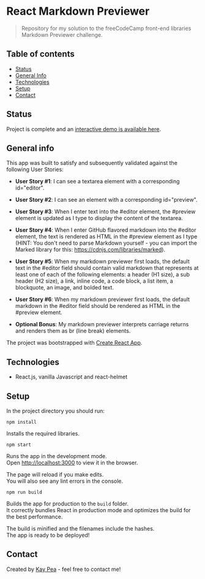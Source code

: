 # React Markdown Previewer
> Repository for my solution to the freeCodeCamp front-end libraries Markdown Previewer challenge.

## Table of contents
* [Status](#status)
* [General Info](#general-info)
* [Technologies](#technologies)
* [Setup](#setup)
* [Contact](#contact)

## Status
Project is complete and an [interactive demo is available here](https://ravenblack24.github.io/markdown-previewer/).

## General info
This app was built to satisfy and subsequently validated against the following User Stories:

- **User Story #1**: I can see a textarea element with a corresponding id="editor".

- **User Story #2**: I can see an element with a corresponding id="preview".

- **User Story #3**: When I enter text into the #editor element, the #preview element is updated as I type to display the content of the textarea.

- **User Story #4**: When I enter GitHub flavored markdown into the #editor element, the text is rendered as HTML in the #preview element as I type (HINT: You don't need to parse Markdown yourself - you can import the Marked library for this: https://cdnjs.com/libraries/marked).

- **User Story #5**: When my markdown previewer first loads, the default text in the #editor field should contain valid markdown that represents at least one of each of the following elements: a header (H1 size), a sub header (H2 size), a link, inline code, a code block, a list item, a blockquote, an image, and bolded text.

- **User Story #6**: When my markdown previewer first loads, the default markdown in the #editor field should be rendered as HTML in the #preview element.

- **Optional Bonus**: My markdown previewer interprets carriage returns and renders them as br (line break) elements.

The project was bootstrapped with [Create React App](https://github.com/facebook/create-react-app). 

## Technologies
* React.js, vanilla Javascript and react-helmet

## Setup
In the project directory you should run:

`npm install`

Installs the required libraries.

`npm start`

Runs the app in the development mode.<br />
Open [http://localhost:3000](http://localhost:3000) to view it in the browser.

The page will reload if you make edits.<br />
You will also see any lint errors in the console.

`npm run build`

Builds the app for production to the `build` folder.<br />
It correctly bundles React in production mode and optimizes the build for the best performance.

The build is minified and the filenames include the hashes.<br />
The app is ready to be deployed!

## Contact
Created by [Kay Pea](https://imkp.co.uk) - feel free to contact me!